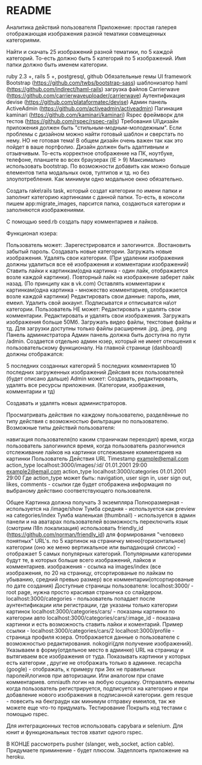 # README
Аналитика действий пользователя
Приложение: простая галерея отображающая изображения разной тематики совмещенных категориями.

Найти и скачать 25 изображений разной тематики, по 5 каждой категорий. То-есть должно быть 5 категорий по 5 изображений. Имя папки должно быть именем категории.

ruby 2.3 +, rails 5 +, postgresql, github
Обязательные гемы
UI framework Bootstrap (https://github.com/twbs/bootstrap-sass)
шаблонизатор haml (https://github.com/indirect/haml-rails)
загрузка файлов Сarrierwave (https://github.com/carrierwaveuploader/carrierwave)
Аутентификация devise (https://github.com/plataformatec/devise)
Админ панель ActiveAdmin (https://github.com/activeadmin/activeadmin)
Пагинация kaminari (https://github.com/kaminari/kaminari)
Rspec фреймворк для тестов (https://github.com/rspec/rspec-rails)
Требования
UI\дизайн приложения должен быть "стильным-модным-молодежным". Если проблемы с дизайном можно найти готовый шаблон и сверстать по нему. НО не готовая тема! В общем дизайн очень важен так как это пойдет в ваше портфолио. Дизайн должен быть адаптивным и отзывчивым. То-есть корректное отображение на ПК, ноутбуке, телефоне, планшете во всех браузерах (IE > 9) Максимально использовать bootstrap. По возможности добавить как можно больше елементов типа модальных оков, тултипов и тд. но без злоупотребления. Как минимум одно модальное окно обязательно.

Создать rake\rails task, который создат категории по имени папки и заполнит категорию картинками с данной папки. То-есть, в консоли пишем app:migrate_images, парсится папка, создаються категории и заполняются изображениями.

С помощью seed.rb создать пару комментариев и лайков.

Функционал юзера:

Пользователь может:
.Зарегестрироватся и залогинится.
.Востановить забытый пароль.
Создавать новые категории.
Загружать новые изображения.
Удалять свои категории. (При удалении изображения должны удалиться все её изображения и комментарии изображений)
Ставить лайки к картинкам(одна картинка - один лайк, отображается возле каждой картинки). Повторный лайк на изображение заберет лайк назад. (По принципу как в vk.com)
Оставлять комментарии к картинкам(одна картинка - множество комментариев, отображается возле каждой картинки)
Редактировать свои данные: пароль, имя, емеил.
Удалить свой аккаунт.
Подписыватся и отписыватся на\от категории.
Пользователь НЕ может:
Редактировать и удалять свои комментарии.
Редактировать и удалять свои изображения.
Загружать изображения больше 50Мб.
Загружать видео файлы, текстовые файлы и тд. Для загрузки доступны только файлы расширения .jpg, .jpeg, .png
Панель администратора
Админ панель должна быть доступна по пути /admin. Создается отдельно админ юзер, который не имеет отношения к пользовательскому функционалу. На главной странице (dashboard) должны отображатся:

5 последних созданных категорий
5 последних комментариев
10 последних загруженных изображений
Дейсвия всех пользователей (будет описано дальше)
Admin может:
Создавать, редактировать, удалять все ресурсы приложения. (Категории, изображения, комментарии и тд)

Создавать и удалять новых администраторов.

Просматривать действия по каждому пользователю, разделённые по типу действия с возможностью фильтрации по пользователю. Возможные типы действий пользователя:

навигация пользователя(по каким страничкам переходил)
время, когда пользователь залогинился
время, когда пользователь разлогинился
отслеживание лайков на картинки
отслеживание комментариев на картинки
Пользователь	Действия	URL	Timestamp
example@email.com	action_type	localhost:3000/images/:id/	01.01.2001 29:00
example2@email.com	action_type	localhost:3000/categories	01.01.2001 29:00
Где action_type может быть: navigation, user sign in, user sign out, likes, comments - ссылки где будет отображена информация по выбраному действию соответствующего пользователя.

Общее
Картинка должна получать 3 экземпляра
Полноразмерная - используется на /image/show
Тумба средняя - используется как preview на categories/index
Тумба маленькая (thumbnail) - используется в админ панели и на аватарах пользователей
возможность переключить язык (смотрим i18n локализация)
использовать friendly_id (https://github.com/norman/friendly_id) для формирования "человеко понятных" URL's.
по 5 картинок на страничку
меню(горизонтальное)
категории (оно же меню вертикальное или выпадающий список) - отображает 5 самых популярных категорий. Популярными категорими будут те, в которых больше всего изображений, лайков и комментариев.
изображения - ссылка на images/index (все изображения, по 20 на страницу, отсортированые по лайкам по убыванию, средний превью размер)
все комментарии(отсортированые по дате создания)
Доступные страницы пользователя:
localhost:3000/ - root page, нужна просто красивая страничка со слайдером.
localhost:3000/categories - пользователь попадает после аунтентификации или регистрации, где указаны только категории картинок
localhost:3000/categories/cars/ - показаны картинки по категории авто
localhost:3000/categories/cars/:image_id - показана картинки и есть возможность ставить лайки и коментарий. Пример ссылки - localhost:3000/categories/cars/2
localhost:3000/profile - страница профиля юзера. Отображается данные о пользователе с возможностью редактирования.
nokogiri(для получение изображений). Указываем в форму(отдельное место в админке) URL на страницу и вытягиваем все изображения от туда.
Показывать картинки у которых есть категории , другие не отображать только в админке.
recapcha (google) - отображать, к примеру при 3ех не правильных паролей\логинов при авторизации. Или аналогом при спаме комментариев.
omniauth логин на любую социалку.
Отправлять емеилы когда пользователь регистрируется, подписуется на категорию и при добавление нового изображения в подписанной категории.
gem resque - повесить на бекграудн как минимум отправку емеилов, так же можете еще что-то придумать.
Тестирование
Покрыть код тестами с помощью rspec.

Для интеграционных тестов использовать capybara и selenium. Для юнит и функциональных тестов хватит одного rspec.

В КОНЦЕ
рассмотреть pusher (slanger, web_socket, action cable). Придумаете приминение - будет плюсом.
Задеплоить приложение на heroku.
